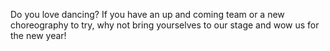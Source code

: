 Do you love dancing? If you have an up and coming team or a new choreography to try, why not bring yourselves to our stage and wow us for the new year!